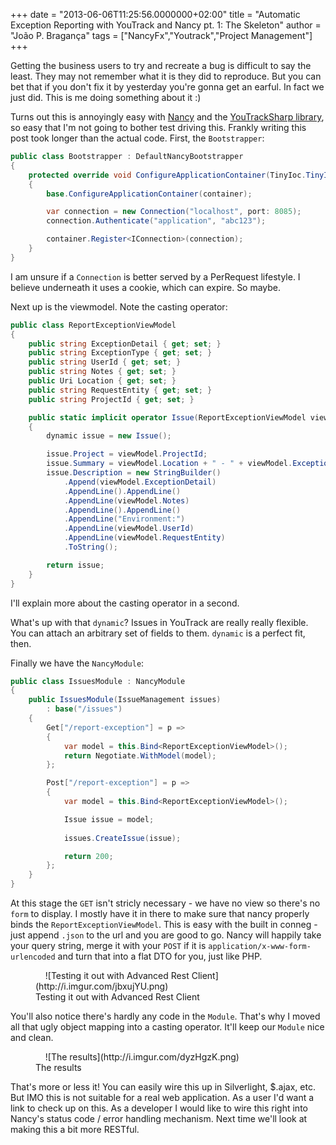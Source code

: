 +++
date = "2013-06-06T11:25:56.0000000+02:00"
title = "Automatic Exception Reporting with YouTrack and Nancy pt. 1: The Skeleton"
author = "João P. Bragança"
tags = ["NancyFx","Youtrack","Project Management"]
+++

Getting the business users to try and recreate a bug is difficult to say the least. They may not remember what it is they did to reproduce. But you can bet that if you don't fix it by yesterday you're gonna get an earful. In fact we just did. This is me doing something about it :)

Turns out this is annoyingly easy with [Nancy](http://www.nancyfx.org) and the [YouTrackSharp library](http://nuget.org/packages/YouTrackSharp), so easy that I'm not going to bother test driving this. Frankly writing this post took longer than the actual code. First, the `Bootstrapper`:

```csharp
public class Bootstrapper : DefaultNancyBootstrapper
{
    protected override void ConfigureApplicationContainer(TinyIoc.TinyIoCContainer container)
    {
        base.ConfigureApplicationContainer(container);

        var connection = new Connection("localhost", port: 8085);
        connection.Authenticate("application", "abc123");

        container.Register<IConnection>(connection);
    }
}
```
I am unsure if a `Connection` is better served by a PerRequest lifestyle. I believe underneath it uses a cookie, which can expire. So maybe.

Next up is the viewmodel. Note the casting operator:

```csharp
public class ReportExceptionViewModel
{
    public string ExceptionDetail { get; set; }
    public string ExceptionType { get; set; }
    public string UserId { get; set; }
    public string Notes { get; set; }
    public Uri Location { get; set; }
    public string RequestEntity { get; set; }
    public string ProjectId { get; set; }

    public static implicit operator Issue(ReportExceptionViewModel viewModel)
    {
        dynamic issue = new Issue();

        issue.Project = viewModel.ProjectId;
        issue.Summary = viewModel.Location + " - " + viewModel.ExceptionType;
        issue.Description = new StringBuilder()
            .Append(viewModel.ExceptionDetail)
            .AppendLine().AppendLine()
            .AppendLine(viewModel.Notes)
            .AppendLine().AppendLine()
            .AppendLine("Environment:")
            .AppendLine(viewModel.UserId)
            .AppendLine(viewModel.RequestEntity)
            .ToString();

        return issue;
    }
}
```

I'll explain more about the casting operator in a second.

What's up with that `dynamic`? Issues in YouTrack are really really flexible. You can attach an arbitrary set of fields to them. `dynamic` is a perfect fit, then.

Finally we have the `NancyModule`:

```csharp
public class IssuesModule : NancyModule
{
    public IssuesModule(IssueManagement issues)
        : base("/issues")
    {
        Get["/report-exception"] = p =>
        {
            var model = this.Bind<ReportExceptionViewModel>();
            return Negotiate.WithModel(model);
        };

        Post["/report-exception"] = p =>
        {
            var model = this.Bind<ReportExceptionViewModel>();

            Issue issue = model;
            
            issues.CreateIssue(issue);

            return 200;
        };
    }
}
```

At this stage the `GET` isn't stricly necessary - we have no view so there's no `form` to display. I mostly have it in there to make sure that nancy properly binds the `ReportExceptionViewModel`. This is easy with the built in conneg - just append `.json` to the url and you are good to go. Nancy will happily take your query string, merge it with your `POST` if it is `application/x-www-form-urlencoded` and turn that into a flat DTO for you, just like PHP.

<figure>
    ![Testing it out with Advanced Rest Client](http://i.imgur.com/jbxujYU.png)
    <figcaption>Testing it out with Advanced Rest Client</figcaption>
</figure>

You'll also notice there's hardly any code in the `Module`. That's why I moved all that ugly object mapping into a casting operator. It'll keep our `Module` nice and clean.

<figure>
    ![The results](http://i.imgur.com/dyzHgzK.png)
    <figcaption>The results</figcaption>
</figure>

That's more or less it! You can easily wire this up in Silverlight, $.ajax, etc. But IMO this is not suitable for a real web application. As a user I'd want a link to check up on this. As a developer I would like to wire this right into Nancy's status code / error handling mechanism. Next time we'll look at making this a bit more RESTful.
